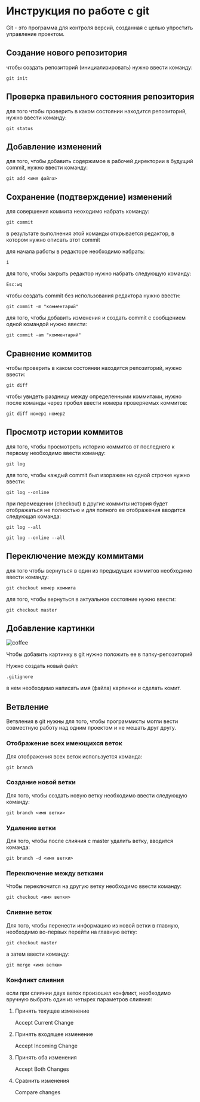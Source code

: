 # Инструкция по работе с git

Git - это программа для контроля версий, созданная с целью упростить управление проектом. 

## Создание нового репозитория

чтобы создать репозиторий (инициализировать) нужно ввести команду:

    git init


## Проверка правильного состояния репозитория

для того чтобы проверить в каком состоянии находится репозиторий, нужно ввести команду:

    git status

## Добавление изменений

для того, чтобы добавить содержимое в рабочей директории в будущий commit, нужно ввести команду:

    git add <имя файла>

## Сохранение (подтверждение) изменений

для совершения коммита неоходимо набрать команду:

    git commit

в результате выполнения этой команды открывается редактор, в котором нужно описать этот commit

для начала работы в редакторе необходимо набрать:

    i

для того, чтобы закрыть редактор нужно набрать следующую команду:

    Esc:wq

чтобы создать commit без использования редактора нужно ввести:

    git commit -m "комментарий"

для того, чтобы добавить изменения и создать commit с сообщением одной командой нужно ввести:

    git commit -am "комментарий"

## Сравнение коммитов

чтобы проверить в каком состоянии находится репозиторий, нужно ввести:

    git diff

чтобы увидеть раздницу между определенными коммитами, нужно после команды через пробел ввести номера проверяемых коммитов:

    git diff номер1 номер2

## Просмотр истории коммитов

для того, чтобы просмотреть историю коммитов от последнего к первому необходимо ввести команду:

    git log

 для того, чтобы каждый commit был изоражен на одной строчке нужно ввести:

    git log --online 

 при перемещении (checkout) в другие коммиты история будет отображаться не полностью и для полного ее отображения вводится следующая команда:

    git log --all

    git log --online --all


## Переключение между коммитами

для того чтобы вернуться в один из предыдущих коммитов необходимо ввести команду:

    git checkout номер коммита

для того, чтобы вернуться в актуальное состояние нужно ввести:

    git checkout master

## Добавление картинки

![coffee](coffee.png)

Чтобы добавить картинку в git нужно положить ее в папку-репозиторий

Нужно создать новый файл:

    .gitignore
в нем необходимо написать имя (файла) картинки и сделать комит.
    
## Ветвление

Ветвления в git нужны для того, чтобы программисты могли вести совместную работу над одним проектом и не мешать друг другу.

### Отображение всех имеющихся веток

Для отображения всех веток используется команда:

    git branch

### Создание новой ветки

Для того, чтобы создать новую ветку необходимо ввести следующую команду:

    git branch <имя ветки>

### Удаление ветки

Для того, чтобы после слияния с master удалить ветку, вводится команда:

    git branch -d <имя ветки>
    
### Переключение между ветками

Чтобы переключится на другую ветку необходимо ввести команду:

    git checkout <имя ветки>

### Слияние веток

Для того, чтобы перенести информацию из новой ветки в главную, необходимо во-первых перейти на главную ветку:

    git checkout master

а затем ввести команду:

    git merge <имя ветки>
    
### Конфликт слияния

если при слиянии двух веток произошел конфликт, необходимо вручную выбрать один из четырех параметров слияния:

1. Принять текущее изменение

    Accept Current Change  
2. Принять входящее изменение

    Accept Incoming Change
3. Принять оба изменения

    Accept Both Changes
4. Сравнить изменения

    Compare changes

